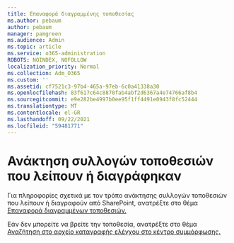 ```yaml
---
title: Επαναφορά διαγραμμένης τοποθεσίας
ms.author: pebaum
author: pebaum
manager: pamgreen
ms.audience: Admin
ms.topic: article
ms.service: o365-administration
ROBOTS: NOINDEX, NOFOLLOW
localization_priority: Normal
ms.collection: Adm_O365
ms.custom: ''
ms.assetid: cf7521c3-97b4-465a-97eb-6c0a41338a30
ms.openlocfilehash: 83f617c64c8870fab4abf2d6367a4e74766af8b4
ms.sourcegitcommit: e9e282be4997b0ee95f1ff4491e0943f8fc52444
ms.translationtype: MT
ms.contentlocale: el-GR
ms.lasthandoff: 09/22/2021
ms.locfileid: "59481771"
---
```

# <a name="recover-missing-or-deleted-site-collections"></a>Ανάκτηση συλλογών τοποθεσιών που λείπουν ή διαγράφηκαν

Για πληροφορίες σχετικά με τον τρόπο ανάκτησης συλλογών τοποθεσιών που λείπουν ή διαγραφούν από SharePoint, ανατρέξτε στο θέμα [Επαναφορά διαγραμμένων τοποθεσιών.](https://docs.microsoft.com/sharepoint/restore-deleted-site-collection) 

Εάν δεν μπορείτε να βρείτε την τοποθεσία, ανατρέξτε στο θέμα [Αναζήτηση στο αρχείο καταγραφής ελέγχου στο κέντρο συμμόρφωσης.](https://docs.microsoft.com/microsoft-365/compliance/search-the-audit-log-in-security-and-compliance)


